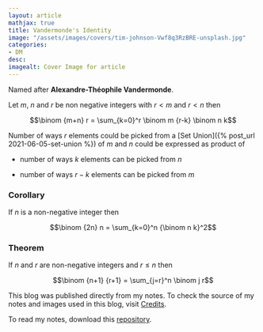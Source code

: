 ```yaml
---
layout: article
mathjax: true
title: Vandermonde's Identity
image: "/assets/images/covers/tim-johnson-Vwf8q3RzBRE-unsplash.jpg"
categories:
- DM
desc:   
imagealt: Cover Image for article
---
```


Named after <b>Alexandre-Théophile Vandermonde</b>.

Let $m$, $n$ and $r$ be non negative integers with $r<m$ and $r<n$ then




















































































































































































































































































































































































































$$\binom {m+n} r = \sum_{k=0}^r \binom m {r-k} \binom n k$$





















































































































































































































































































































































































































Number of ways $r$ elements could be picked from a [Set Union]({% post_url 2021-06-05-set-union %}) of $m$ and $n$ could be expressed as product of 




















































































































































































































































































































































































































* number of ways $k$ elements can be picked from $n$ 




















































































































































































































































































































































































































* number of ways $r-k$ elements can be picked from $m$





















































































































































































































































































































































































































### Corollary
If $n$ is a non-negative integer then 




















































































































































































































































































































































































































$$\binom {2n} n = \sum_{k=0}^n {\binom n k}^2$$





















































































































































































































































































































































































































### Theorem
If $n$ and $r$ are non-negative integers and $r \le n$ then




















































































































































































































































































































































































































$$\binom {n+1} {r+1} = \sum_{j=r}^n \binom j r$$





















































































































































































































































































































































































































This blog was published directly from my notes.
To check the source of my notes and images used in this blog, visit <a href="/credits.html" target="_blank">Credits</a>.

To read my notes, download this <a href="https://github.com/bovem/CS" target="blank">repository</a>.